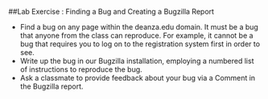 ##Lab Exercise : Finding a Bug and Creating a Bugzilla Report

- Find a bug on any page within the deanza.edu domain. It must be a bug that anyone from the class can reproduce. For example, it cannot be a bug that requires you to log on to the registration system first in order to see.
- Write up the bug in our Bugzilla installation, employing a numbered list of instructions to reproduce the bug.
- Ask a classmate to provide feedback about your bug via a Comment in the Bugzilla report. 
